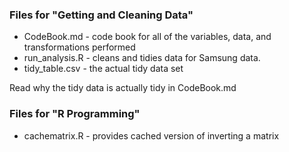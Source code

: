 ### Files for "Getting and Cleaning Data"
* CodeBook.md - code book for all of the variables, data, and transformations performed
* run_analysis.R - cleans and tidies data for Samsung data. 
* tidy_table.csv - the actual tidy data set

Read why the tidy data is actually tidy in CodeBook.md

### Files for "R Programming"
* cachematrix.R - provides cached version of inverting a matrix
